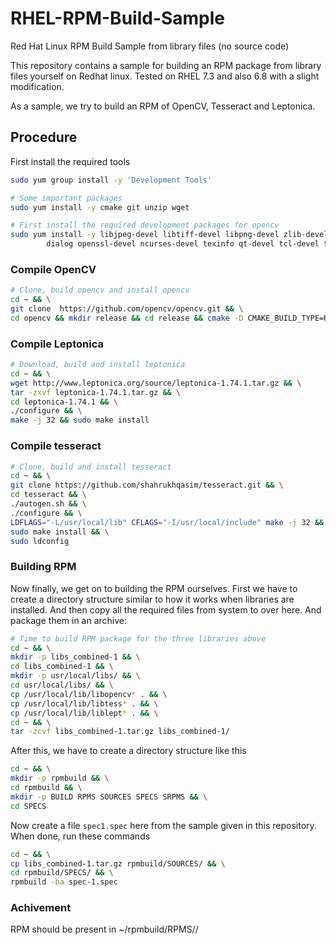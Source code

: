# RHEL-RPM-Build-Sample
Red Hat Linux RPM Build Sample from library files (no source code)

This repository contains a sample for building an RPM package from library files yourself on Redhat linux. Tested on RHEL 7.3 and also 6.8 with a slight modification.

As a sample, we try to build an RPM of OpenCV, Tesseract and Leptonica.

## Procedure
First install the required tools

```bash
sudo yum group install -y 'Development Tools'

# Some important packages
sudo yum install -y cmake git unzip wget

# First install the required development packages for opencv
sudo yum install -y libjpeg-devel libtiff-devel libpng-devel zlib-devel gtk2-devel pkgconfig \
        dialog openssl-devel ncurses-devel texinfo qt-devel tcl-devel tk-devel kernel-headers kernel-devel
```

### Compile OpenCV

```bash
# Clone, build opencv and install opencv
cd ~ && \
git clone  https://github.com/opencv/opencv.git && \
cd opencv && mkdir release && cd release && cmake -D CMAKE_BUILD_TYPE=RELEASE -D CMAKE_INSTALL_PREFIX=/usr/local .. && make -j16 && sudo make install
```

### Compile Leptonica

```bash
# Download, build and install leptonica
cd ~ && \
wget http://www.leptonica.org/source/leptonica-1.74.1.tar.gz && \
tar -zxvf leptonica-1.74.1.tar.gz && \
cd leptonica-1.74.1 && \
./configure && \
make -j 32 && sudo make install
```

### Compile tesseract
```bash
# Clone, build and install tesseract
cd ~ && \
git clone https://github.com/shahrukhqasim/tesseract.git && \
cd tesseract && \
./autogen.sh && \
./configure && \
LDFLAGS="-L/usr/local/lib" CFLAGS="-I/usr/local/include" make -j 32 && \
sudo make install && \
sudo ldconfig
```

### Building RPM
Now finally, we get on to building the RPM ourselves. First we have to create a directory structure similar to how it works when libraries are installed. And then copy all the required files from system to over here. And package them in an archive:
```bash
# Time to build RPM package for the three libraries above
cd ~ && \
mkdir -p libs_combined-1 && \
cd libs_combined-1 && \
mkdir -p usr/local/libs/ && \
cd usr/local/libs/ && \
cp /usr/local/lib/libopencv* . && \
cp /usr/local/lib/libtess* . && \
cp /usr/local/lib/liblept* . && \
cd ~ && \
tar -zcvf libs_combined-1.tar.gz libs_combined-1/
```

After this, we have to create a directory structure like this
```bash
cd ~ && \
mkdir -p rpmbuild && \
cd rpmbuild && \
mkdir -p BUILD RPMS SOURCES SPECS SRPMS && \
cd SPECS
```

Now create a file `spec1.spec` here from the sample given in this repository. When done, run these commands
```bash
cd ~ && \
cp libs_combined-1.tar.gz rpmbuild/SOURCES/ && \
cd rpmbuild/SPECS/ && \
rpmbuild -ba spec-1.spec
```

### Achivement
RPM should be present in ~/rpmbuild/RPMS/<architecture>/
